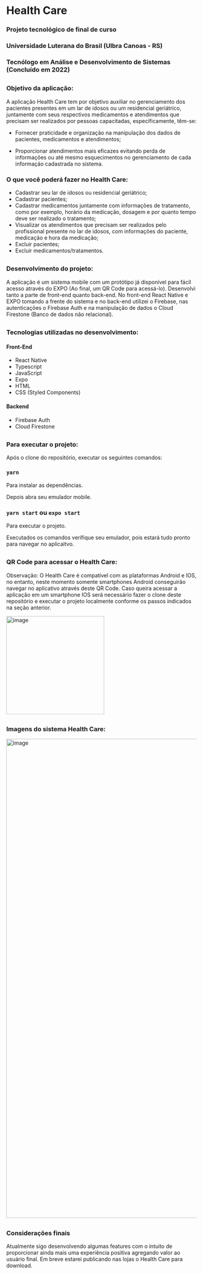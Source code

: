# Health Care

### Projeto tecnológico de final de curso
### Universidade Luterana do Brasil (Ulbra Canoas - RS)
### Tecnólogo em Análise e Desenvolvimento de Sistemas (Concluído em 2022)

##

### Objetivo da aplicação:

A   aplicação   Health   Care   tem   por   objetivo   auxiliar   no gerenciamento  dos  pacientes  presentes  em  um  lar  de  idosos  ou  um residencial  geriátrico,  juntamente  com  seus  respectivos  medicamentos  e atendimentos  que  precisam  ser  realizados  por  pessoas  capacitadas, especificamente, têm-se:

- Fornecer  praticidade  e  organização  na  manipulação  dos  dados  de pacientes, medicamentos e atendimentos;

- Proporcionar   atendimentos   mais   eficazes   evitando   perda   de informações ou até mesmo esquecimentos no gerenciamento de cada informação cadastrada no sistema.


### O que você poderá fazer no Health Care:

- Cadastrar seu lar de idosos ou residencial geriátrico;
- Cadastrar pacientes;
- Cadastrar medicamentos juntamente com informações de tratamento, como por exemplo, horário da medicação, dosagem e por quanto tempo deve ser realizado o tratamento;
- Visualizar os atendimentos que precisam ser realizados pelo profissional presente no lar de idosos, com informações do paciente, medicação e hora da medicação;
- Excluir pacientes;
- Excluir medicamentos/tratamentos.

##

### Desenvolvimento do projeto:

A aplicação é um sistema mobile com um protótipo já disponível para fácil acesso através do EXPO (Ao final, um QR Code para acessá-lo). 
Desenvolvi tanto a parte de front-end quanto back-end. No front-end React Native e EXPO tomando a frente do sistema e no back-end utilizei o Firebase, nas autenticações o Firebase Auth e na manipulação de dados o Cloud Firestone (Banco de dados não relacional).

##

### Tecnologias utilizadas no desenvolvimento:

#### Front-End

- React Native
- Typescript
- JavaScript
- Expo
- HTML
- CSS (Styled Components)


#### Backend

- Firebase Auth
- Cloud Firestone

##

### Para executar o projeto:

Após o clone do repositório, executar os seguintes comandos:

### `yarn`
Para instalar as dependências.

Depois abra seu emulador mobile.

### `yarn start` ou `expo start`
Para executar o projeto.

Executados os comandos verifique seu emulador, pois estará tudo pronto para navegar no aplicaitvo.

##

### QR Code para acessar o Health Care:

Observação: O Health Care é compatível com as plataformas Android e IOS, no entanto, neste momento somente smartphones Android conseguirão navegar no aplicativo através deste QR Code. Caso queira acessar a aplicação em um smartphone IOS será necessário fazer o clone deste repositório e executar o projeto localmente conforme os passos indicados na seção anterior.

<img width="259" alt="image" src="https://user-images.githubusercontent.com/72532360/224177246-aaa75087-18ba-474c-bf52-42b29f61304f.png">

##

### Imagens do sistema Health Care:

<img width="1264" alt="image" src="https://user-images.githubusercontent.com/72532360/224178594-5c20faab-cbb7-4e8a-8aa1-b4c7f2eac157.png">

##

### Considerações finais

Atualmente sigo desenvolvendo algumas features com o intuito de proporcionar ainda mais uma experiência positiva agregando valor ao usuário final. Em breve estarei publicando nas lojas o Health Care para download.

##
